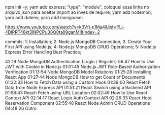 npm init -y;
yarn add express;
"type": "module", coloquei essa linha no arquivo json para aceitar import ao inves de require;
yarn add nodemon;
yarn add dotenv;
yarn add mongoose;


https://www.youtube.com/watch?v=k3Vfj-e1Ma4&list=PLj-4DlPRT48kt3lNPCPu38Q0ta99ganMI&index=2


commits:
1: Installation;
2: Node.js MongoDB Connection;
3: Create Your First API using Node.js;
4: Node.js MongoDB CRUD Operations;
5: Node.js Express Error Handling Best Practice;

<!-- ================= -->

42:19 Node MongoDB Authentication (Login / Register)
56:47 How to Use JWT with Cookie in Node.js 
01:01:45 Node.js JWT Role-Based Authorization Verification
01:13:54 Node MongoDB Model Relations
01:25:28 Installing React App
01:27:44 Node MongoDB How to get Count of Documents
01:32:33 How to Fetch Data using a Custom Hook
01:39:00 React Fetch Data from Node Express API
01:51:21 React Search using a Backend API
01:58:43 Reach Fetch using URL Location
02:02:46 How to Use React Context API
02:14:17 React Login Auth Context API
02:26:33 React Hotel Reservation Component
02:55:48 React Node Admin CRUD Operations
04:48:26 Outro